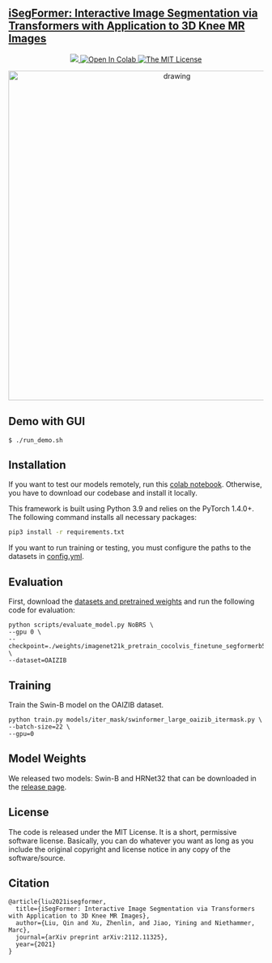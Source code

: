 ## [iSegFormer: Interactive Image Segmentation via Transformers with Application to 3D Knee MR Images](https://arxiv.org/abs/2112.11325)
<p align="center">
    <a href="https://arxiv.org/abs/2112.11325">
        <img src="https://img.shields.io/badge/arXiv-2102.06583-b31b1b"/>
    </a>
    <a href="https://colab.research.google.com/github/qinliuliuqin/iSegFormer/blob/main/notebooks/colab_test_isegformer.ipynb">
        <img src="https://colab.research.google.com/assets/colab-badge.svg" alt="Open In Colab"/>
    </a>
    <a href="https://opensource.org/licenses/MIT">
        <img src="https://img.shields.io/badge/License-MIT-yellow.svg" alt="The MIT License"/>
    </a>
</p>

<p align="center">
  <img src="./assets/img/iSegFormer.png" alt="drawing", width="650"/>
</p>

## Demo with GUI
```
$ ./run_demo.sh
```

## Installation
If you want to test our models remotely, run this [colab notebook](https://colab.research.google.com/github/qinliuliuqin/iSegFormer/blob/main/notebooks/colab_test_isegformer.ipynb
). Otherwise, you have to download our codebase and install it locally.

This framework is built using Python 3.9 and relies on the PyTorch 1.4.0+. The following command installs all 
necessary packages:

```.bash
pip3 install -r requirements.txt
```
If you want to run training or testing, you must configure the paths to the datasets in [config.yml](config.yml).

## Evaluation
First, download the [datasets and pretrained weights](https://github.com/qinliuliuqin/iSegFormer/releases) and run the following code for evaluation:
```
python scripts/evaluate_model.py NoBRS \
--gpu 0 \
--checkpoint=./weights/imagenet21k_pretrain_cocolvis_finetune_segformerb5_epoch_54.pth \
--dataset=OAIZIB
```

## Training
Train the Swin-B model on the OAIZIB dataset.
```
python train.py models/iter_mask/swinformer_large_oaizib_itermask.py \
--batch-size=22 \
--gpu=0
```

## Model Weights
We released two models: Swin-B and HRNet32 that can be downloaded in the [release page](https://github.com/qinliuliuqin/iSegFormer/releases).

<!-- ## Datasets
[OAI-ZIB-test](https://github.com/qinliuliuqin/iSegFormer/releases/download/v0.1/OAI-ZIB-test.zip) \
[BraTS20](https://drive.google.com/drive/folders/12iSwrI2M98pV7s_5hOrp9r-PELlQzWOq?usp=sharing) \
[ssTEM](https://github.com/unidesigner/groundtruth-drosophila-vnc/tree/master/stack1/raw)
 -->
<!-- ## Video Demos
The following two demos are out of date.
[Demo 1: OAI Knee](https://drive.google.com/file/d/1HyQsWYA6aG7I5C57b8ZTczNrW9OR6ZDS/view?usp=sharing) \
[Demo 2: ssTEM](https://drive.google.com/file/d/1dZL91P2rDEQqrlHQi2XaTlnY1rmWezNF/view?usp=sharing)
 -->
 
## License
The code is released under the MIT License. It is a short, permissive software license. Basically, you can do whatever you want as long as you include the original copyright and license notice in any copy of the software/source. 

## Citation
```
@article{liu2021isegformer,
  title={iSegFormer: Interactive Image Segmentation via Transformers with Application to 3D Knee MR Images},
  author={Liu, Qin and Xu, Zhenlin, and Jiao, Yining and Niethammer, Marc},
  journal={arXiv preprint arXiv:2112.11325},
  year={2021}
}
```

